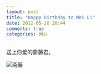 ```yaml
---
layout: post
title: "Happy birthday to Mei Li"
date: 2012-05-20 20:44
comments: true
categories: 闲心
---
```

送上你爱的斋藤君。

![斋藤](http://distilleryimage3.instagram.com/d7da6a64aaf011e180d51231380fcd7e_7.jpg)
